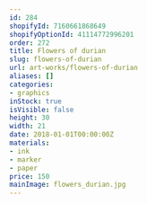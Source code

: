 ```yaml
---
id: 284
shopifyId: 7160661868649
shopifyOptionId: 41114772996201
order: 272
title: Flowers of durian
slug: flowers-of-durian
url: art-works/flowers-of-durian
aliases: []
categories:
- graphics
inStock: true
isVisible: false
height: 30
width: 21
date: 2018-01-01T00:00:00Z
materials:
- ink
- marker
- paper
price: 150
mainImage: flowers_durian.jpg
---
```

